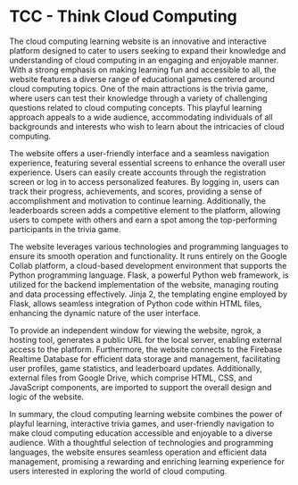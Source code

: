 # TCC - Think Cloud Computing
The cloud computing learning website is an innovative and interactive platform designed to cater to users seeking to expand their knowledge and understanding of cloud computing in an engaging and enjoyable manner. With a strong emphasis on making learning fun and accessible to all, the website features a diverse range of educational games centered around cloud computing topics. One of the main attractions is the trivia game, where users can test their knowledge through a variety of challenging questions related to cloud computing concepts. This playful learning approach appeals to a wide audience, accommodating individuals of all backgrounds and interests who wish to learn about the intricacies of cloud computing.

The website offers a user-friendly interface and a seamless navigation experience, featuring several essential screens to enhance the overall user experience. Users can easily create accounts through the registration screen or log in to access personalized features. By logging in, users can track their progress, achievements, and scores, providing a sense of accomplishment and motivation to continue learning. Additionally, the leaderboards screen adds a competitive element to the platform, allowing users to compete with others and earn a spot among the top-performing participants in the trivia game.

The website leverages various technologies and programming languages to ensure its smooth operation and functionality. It runs entirely on the Google Collab platform, a cloud-based development environment that supports the Python programming language. Flask, a powerful Python web framework, is utilized for the backend implementation of the website, managing routing and data processing effectively. Jinja 2, the templating engine employed by Flask, allows seamless integration of Python code within HTML files, enhancing the dynamic nature of the user interface.

To provide an independent window for viewing the website, ngrok, a hosting tool, generates a public URL for the local server, enabling external access to the platform. Furthermore, the website connects to the Firebase Realtime Database for efficient data storage and management, facilitating user profiles, game statistics, and leaderboard updates. Additionally, external files from Google Drive, which comprise HTML, CSS, and JavaScript components, are imported to support the overall design and logic of the website.

In summary, the cloud computing learning website combines the power of playful learning, interactive trivia games, and user-friendly navigation to make cloud computing education accessible and enjoyable to a diverse audience. With a thoughtful selection of technologies and programming languages, the website ensures seamless operation and efficient data management, promising a rewarding and enriching learning experience for users interested in exploring the world of cloud computing.
